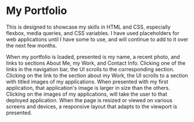 # My Portfolio

This is designed to showcase my skills in HTML and CSS, especially flexbox, media queries, and CSS variables. I have used placeholders for web applications until I have some to use, and will continue to add to it over the next few months.

When my portfolio is loaded, presented is my name, a recent photo, and links to sections About Me, my Work, and Contact Info.  Clicking one of the links in the navigation bar, the UI scrolls to the corresponding section.  Clicking on the link to the section about my Work, the UI scrolls to a section with titled images of my applications.  When presented with my first application, that application's image is larger in size than the others.  Clicking on the images of my applications, will take the user to that deployed application.  When the page is resized or viewed on various screens and devices, a responsive layout that adapts to the viewport is presented.